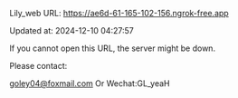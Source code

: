 Lily_web URL: https://ae6d-61-165-102-156.ngrok-free.app

Updated at: 2024-12-10 04:27:57

If you cannot open this URL, the server might be down.

Please contact: 

goley04@foxmail.com Or Wechat:GL_yeaH